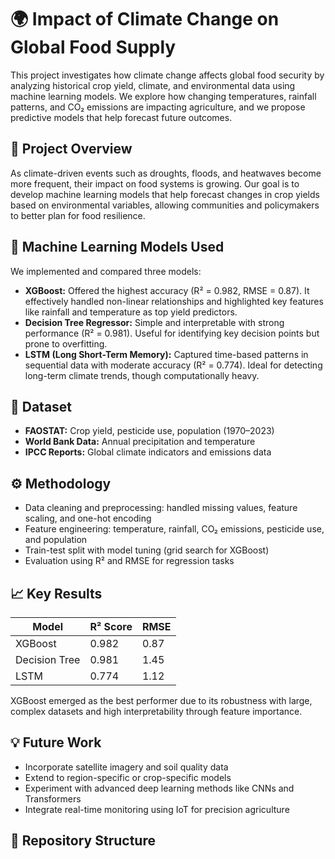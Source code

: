 # 🌍 Impact of Climate Change on Global Food Supply

This project investigates how climate change affects global food security by analyzing historical crop yield, climate, and environmental data using machine learning models. We explore how changing temperatures, rainfall patterns, and CO₂ emissions are impacting agriculture, and we propose predictive models that help forecast future outcomes.

## 📌 Project Overview

As climate-driven events such as droughts, floods, and heatwaves become more frequent, their impact on food systems is growing. Our goal is to develop machine learning models that help forecast changes in crop yields based on environmental variables, allowing communities and policymakers to better plan for food resilience.

## 🧠 Machine Learning Models Used

We implemented and compared three models:

- **XGBoost:** Offered the highest accuracy (R² = 0.982, RMSE = 0.87). It effectively handled non-linear relationships and highlighted key features like rainfall and temperature as top yield predictors.
- **Decision Tree Regressor:** Simple and interpretable with strong performance (R² = 0.981). Useful for identifying key decision points but prone to overfitting.
- **LSTM (Long Short-Term Memory):** Captured time-based patterns in sequential data with moderate accuracy (R² = 0.774). Ideal for detecting long-term climate trends, though computationally heavy.

## 🧾 Dataset

- **FAOSTAT:** Crop yield, pesticide use, population (1970–2023)  
- **World Bank Data:** Annual precipitation and temperature  
- **IPCC Reports:** Global climate indicators and emissions data  

## ⚙️ Methodology

- Data cleaning and preprocessing: handled missing values, feature scaling, and one-hot encoding
- Feature engineering: temperature, rainfall, CO₂ emissions, pesticide use, and population
- Train-test split with model tuning (grid search for XGBoost)
- Evaluation using R² and RMSE for regression tasks

## 📈 Key Results

| Model               | R² Score | RMSE  |
|--------------------|----------|-------|
| XGBoost            | 0.982    | 0.87  |
| Decision Tree      | 0.981    | 1.45  |
| LSTM               | 0.774    | 1.12  |

XGBoost emerged as the best performer due to its robustness with large, complex datasets and high interpretability through feature importance.

## 💡 Future Work

- Incorporate satellite imagery and soil quality data
- Extend to region-specific or crop-specific models
- Experiment with advanced deep learning methods like CNNs and Transformers
- Integrate real-time monitoring using IoT for precision agriculture

## 📂 Repository Structure

